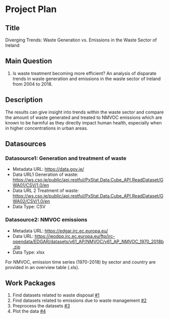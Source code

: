 # Project Plan

## Title
Diverging Trends: Waste Generation vs. Emissions in the Waste Sector of Ireland

## Main Question

1. Is waste treatment becoming more efficient?  An analysis of disparate trends in waste generation and emissions in the waste sector of Ireland from 2004 to 2018.

## Description
 The results can give insight into trends within the waste sector and compare the amount of waste generated and treated to NMVOC emissions which are known to be harmful as they  directly impact human health, especially when in higher concentrations in urban areas.

## Datasources
<!-- Describe each datasources you plan to use in a section. Use the prefic "DatasourceX" where X is the id of the datasource. -->
### Datasource1: Generation and treatment of waste
* Metadata URL: https://data.gov.ie/
* Data URL1 Generation of waste: https://ws.cso.ie/public/api.restful/PxStat.Data.Cube_API.ReadDataset/GWA01/CSV/1.0/en
* Data URL 2 Treatment of waste: https://ws.cso.ie/public/api.restful/PxStat.Data.Cube_API.ReadDataset/GWA02/CSV/1.0/en
* Data Type: CSV


### Datasource2: NMVOC emissions
* Metadata URL: https://edgar.jrc.ec.europa.eu/
* Data URL: https://jeodpp.jrc.ec.europa.eu/ftp/jrc-opendata/EDGAR/datasets/v61_AP/NMVOC/v61_AP_NMVOC_1970_2018b.zip
* Data Type: xlsx

For NMVOC, emission time series (1970-2018) by sector and country are provided in an overview table (.xls).


## Work Packages

<!-- List of work packages ordered sequentially, each pointing to an issue with more details. -->

1. Find datasets related to waste disposal [#1][i1]
2. Find datasets related to emissions due to waste management [#2][i1]
3. Preprocess the datasets [#3][i1]
4. Plot the data [#4][i1]

[i1]: https://github.com/jvalue/made-template/issues/1
[i2]: https://github.com/jvalue/made-template/issues/2
[i3]: https://github.com/jvalue/made-template/issues/3
[i4]: https://github.com/jvalue/made-template/issues/4
